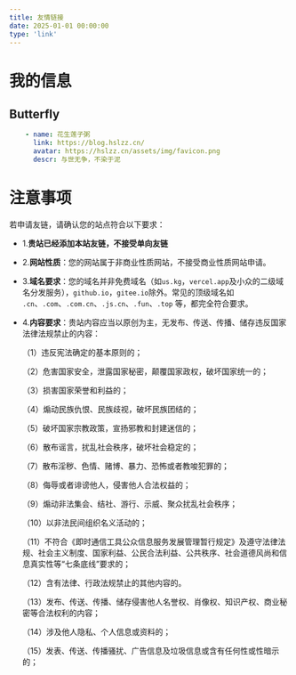 ```yaml
---
title: 友情链接
date: 2025-01-01 00:00:00
type: 'link'
---
```


# 我的信息

## Butterfly

``` yaml
    - name: 花生莲子粥
      link: https://blog.hslzz.cn/
      avatar: https://hslzz.cn/assets/img/favicon.png
      descr: 与世无争，不染于泥
```

# 注意事项

若申请友链，请确认您的站点符合以下要求：

- 1.**贵站已经添加本站友链，不接受单向友链**

- 2.**网站性质**：您的网站属于非商业性质网站，不接受商业性质网站申请。

- 3.**域名要求**：您的域名并非免费域名（如`us.kg`，`vercel.app`及小众的二级域名分发服务），`github.io`，`gitee.io`除外。常见的顶级域名如 `.cn`、`.com`、`.com.cn`、`.js.cn`、`.fun`、`.top` 等，都完全符合要求。

- 4.**内容要求**：贵站内容应当以原创为主，无发布、传送、传播、储存违反国家法律法规禁止的内容：

  （1）违反宪法确定的基本原则的；

  （2）危害国家安全，泄露国家秘密，颠覆国家政权，破坏国家统一的；

  （3）损害国家荣誉和利益的；

  （4）煽动民族仇恨、民族歧视，破坏民族团结的；

  （5）破坏国家宗教政策，宣扬邪教和封建迷信的；

  （6）散布谣言，扰乱社会秩序，破坏社会稳定的；

  （7）散布淫秽、色情、赌博、暴力、恐怖或者教唆犯罪的；

  （8）侮辱或者诽谤他人，侵害他人合法权益的；

  （9）煽动非法集会、结社、游行、示威、聚众扰乱社会秩序；

  （10）以非法民间组织名义活动的；

  （11）不符合《即时通信工具公众信息服务发展管理暂行规定》及遵守法律法规、社会主义制度、国家利益、公民合法利益、公共秩序、社会道德风尚和信息真实性等“七条底线”要求的；

  （12）含有法律、行政法规禁止的其他内容的。

  （13）发布、传送、传播、储存侵害他人名誉权、肖像权、知识产权、商业秘密等合法权利的内容；

  （14）涉及他人隐私、个人信息或资料的；

  （15）发表、传送、传播骚扰、广告信息及垃圾信息或含有任何性或性暗示的；
